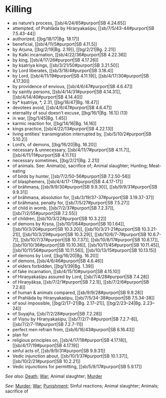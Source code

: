 # Killing

* as nature’s process, [[sb/4/24/65#purport|SB 4.24.65]]
* attempted, of Prahlāda by Hiraṇyakaśipu, [[sb/7/5/43-44#purport|SB 7.5.43-44]]
* authorized, [[bg/18/17|Bg. 18.17]]
* beneficial, [[sb/4/11/5#purport|SB 4.11.5]]
* by Arjuna, [[bg/2/19|Bg. 2.19]], [[bg/2/21|Bg. 2.21]]
* by Kalki incarnation, [[sb/4/22/36#purport|SB 4.22.36]]
* by king, [[sb/4/17/26#purport|SB 4.17.26]]
* by kṣatriya kings, [[sb/3/21/50#purport|SB 3.21.50]]
* by Lord liberates, [[sb/3/18/4#purport|SB 3.18.4]]
* by Lord, [[sb/4/11/19#purport|SB 4.11.19]], [[sb/4/17/30#purport|SB 4.17.30]]
* by providence of envious, [[sb/4/6/47#purport|SB 4.6.47]]
* by saintly persons, [[sb/4/14/31#purport|SB 4.14.31]], [[sb/4/14/40#purport|SB 4.14.40]]
* by* kṣatriya, *, 2.31, [[bg/18/47|Bg. 18.47]]
* devotees avoid, [[sb/4/6/47#purport|SB 4.6.47]]
* eternality of soul doesn’t excuse, [[bg/16/1|Bg. 16.1]] (13)
* in war, [[bg/1/45|Bg. 1.45]]
* karmic reaction for, [[bg/14/16|Bg. 14.16]]
* kings practice, [[sb/4/22/13#purport|SB 4.22.13]]
* living entities’ transmigration interrupted by, [[sb/5/10/2#purport|SB 5.10.2]]
* Lord’s, of demons, [[bg/16/20|Bg. 16.20]]
* necessary & unnecessary, [[sb/4/11/7#purport|SB 4.11.7]], [[sb/4/11/11#purport|SB 4.11.11]]
* necessary sometimes, [[bg/2/21|Bg. 2.21]]
* of animals. See: Animal(s), sacrifice of; Animal slaughter; Hunting; Meat-eating
* of birds by hunter, [[sb/7/2/50-56#purport|SB 7.2.50-56]]
* of blasphemers, [[sb/4/4/17-17#purport|SB 4.4.17-17]]
* of brāhmaṇa, [[sb/9/9/30#purport|SB 9.9.30]], [[sb/9/9/31#purport|SB 9.9.31]]
* of brāhmaṇa, absolution for, [[sb/3/19/37-37#purport|SB 3.19.37-37]]
* of brāhmaṇa, penalty for, [[sb/7/5/27#purport|SB 7.5.27]]
* of child in womb, [[sb/7/2/37#purport|SB 7.2.37]], [[sb/7/2/55#purport|SB 7.2.55]]
* of children, [[sb/10/3/22#purport|SB 10.3.22]]
* of demons by Kṛṣṇa, [[sb/10/1/64#purport|SB 10.1.64]], [[sb/10/3/20#purport|SB 10.3.20]], [[sb/10/3/21-21#purport|SB 10.3.21-21]], [[sb/10/3/29#purport|SB 10.3.29]], [[sb/10/6/7-7#purport|SB 10.6.7-7]], [[sb/10/7/37#purport|SB 10.7.37]], [[sb/10/8/17#purport|SB 10.8.17]], [[sb/10/10/36#purport|SB 10.10.36]], [[sb/10/11/45#purport|SB 10.11.45]], [[sb/10/11/56#purport|SB 10.11.56]], [[sb/10/13/15#purport|SB 10.13.15]]
* of demons by Lord, [[bg/16/20|Bg. 16.20]]
* of demons, [[sb/4/6/46#purport|SB 4.6.46]]
* of elders forbidden, [[bg/1/39|Bg. 1.39]]
* of fake incarnation, [[sb/4/15/10#purport|SB 4.15.10]]
* of Hiraṇyakaśipu assured by Lord, [[sb/7/4/28#purport|SB 7.4.28]]
* of Hiraṇyākṣa, [[sb/7/2/1#purport|SB 7.2.1]], [[sb/7/2/6#purport|SB 7.2.6]]
* of human & animals compared, [[sb/9/9/28#purport|SB 9.9.28]]
* of Prahlāda by Hiraṇyakaśipu, [[sb/7/5/34-38#purport|SB 7.5.34-38]]
* of soul impossible, [[bg/2/17–21|Bg. 2.17–21]], [[bg/2/23–24|Bg. 2.23–24]]
* of Suyajña, [[sb/7/2/28#purport|SB 7.2.28]]
* of Viṣṇu by Hiraṇyakaśipu, [[sb/7/2/7-8#purport|SB 7.2.7-8]], [[sb/7/2/7-11#purport|SB 7.2.7-11]]
* perfect men refrain from, [[sb/6/16/43#purport|SB 6.16.43]]
* plan for
* religious principles on, [[sb/4/17/18#purport|SB 4.17.18]], [[sb/4/17/19#purport|SB 4.17.19]]
* sinful acts of, [[sb/9/9/31#purport|SB 9.9.31]]
* Vedic injunction about, [[sb/10/1/37#purport|SB 10.1.37]], [[sb/10/2/21#purport|SB 10.2.21]]
* Vedic injunctions for permitting, [[sb/5/9/17#purport|SB 5.9.17]]

*See also:* [Death](entries/death.md); [War](entries/war.md); Animal slaughter; [Murder](entries/murder.md)

*See:* [Murder](entries/murder.md); [War](entries/war.md); [Punishment](entries/punishment.md); Sinful reactions; Animal slaughter; Animals; sacrifice of
